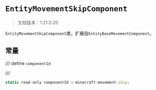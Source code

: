 # `EntityMovementSkipComponent`

> 文档版本：1.21.0.20

`EntityMovementSkipComponent`类，扩展自`EntityBaseMovementComponent`。

## 常量

/// define
`componentId`


///

```js
static read-only componentId = minecraft:movement.skip;
```

